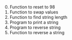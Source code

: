 0. Function to reset to 98
1. Function to swap values
2. Function to find string length
3. Program to print a string
4. Program to reverse string
5. Function to reverse a string
